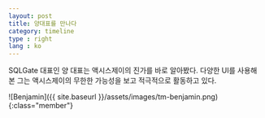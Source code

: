 ```yaml
---
layout: post
title: 양대표를 만나다
category: timeline
type : right
lang : ko
---
```



SQLGate 대표인 양 대표는 액시스제이의 진가를 바로 알아봤다. 다양한 UI를 사용해 본 그는 액시스제이의 무한한 가능성을 보고 적극적으로 활동하고 있다.

![Benjamin]({{ site.baseurl }}/assets/images/tm-benjamin.png){:class="member"}